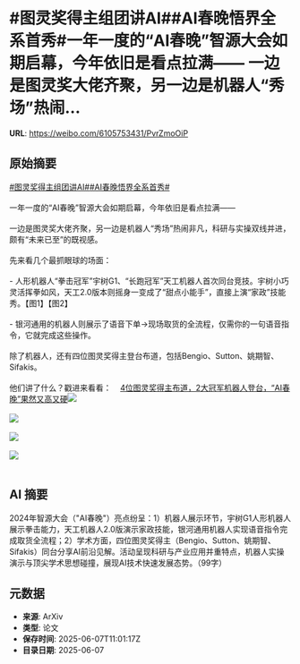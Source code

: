 # #图灵奖得主组团讲AI##AI春晚悟界全系首秀#一年一度的“AI春晚”智源大会如期启幕，今年依旧是看点拉满—— 一边是图灵奖大佬齐聚，另一边是机器人“秀场”热闹...

**URL**: https://weibo.com/6105753431/PvrZmoOiP

## 原始摘要

<a href="https://m.weibo.cn/search?containerid=231522type%3D1%26t%3D10%26q%3D%23%E5%9B%BE%E7%81%B5%E5%A5%96%E5%BE%97%E4%B8%BB%E7%BB%84%E5%9B%A2%E8%AE%B2AI%23&amp;extparam=%23%E5%9B%BE%E7%81%B5%E5%A5%96%E5%BE%97%E4%B8%BB%E7%BB%84%E5%9B%A2%E8%AE%B2AI%23" data-hide=""><span class="surl-text">#图灵奖得主组团讲AI#</span></a><a href="https://m.weibo.cn/search?containerid=231522type%3D1%26t%3D10%26q%3D%23AI%E6%98%A5%E6%99%9A%E6%82%9F%E7%95%8C%E5%85%A8%E7%B3%BB%E9%A6%96%E7%A7%80%23&amp;extparam=%23AI%E6%98%A5%E6%99%9A%E6%82%9F%E7%95%8C%E5%85%A8%E7%B3%BB%E9%A6%96%E7%A7%80%23" data-hide=""><span class="surl-text">#AI春晚悟界全系首秀#</span></a><br><br>一年一度的“AI春晚”智源大会如期启幕，今年依旧是看点拉满——  <br><br>一边是图灵奖大佬齐聚，另一边是机器人“秀场”热闹非凡，科研与实操双线并进，颇有“未来已至”的既视感。<br><br>先来看几个最抓眼球的场面：<br><br>- 人形机器人“拳击冠军”宇树G1、“长跑冠军”天工机器人首次同台竞技。宇树小巧灵活挥拳如风，天工2.0版本则摇身一变成了“甜点小能手”，直接上演“家政”技能秀。【图1】【图2】<br>    <br>- 银河通用的机器人则展示了语音下单→现场取货的全流程，仅需你的一句语音指令，它就完成这些操作。<br>    <br>除了机器人，还有四位图灵奖得主登台布道，包括Bengio、Sutton、姚期智、Sifakis。<br><br>他们讲了什么？戳进来看看：<a href="https://weibo.cn/sinaurl?u=https%3A%2F%2Fmp.weixin.qq.com%2Fs%2FnmjdBiHZG4avk0iPZ3UovQ" data-hide=""><span class="url-icon"><img style="width: 1rem;height: 1rem" src="https://h5.sinaimg.cn/upload/2015/09/25/3/timeline_card_small_web_default.png" referrerpolicy="no-referrer"></span><span class="surl-text">4位图灵奖得主布道，2大冠军机器人登台，“AI春晚”果然又高又硬</span></a><img style="" src="https://tvax1.sinaimg.cn/large/006Fd7o3ly1i26ws6kcwwg30pd0cqe88.gif" referrerpolicy="no-referrer"><br><br><img style="" src="https://tvax4.sinaimg.cn/large/006Fd7o3ly1i26ws6dv2mg30p80cmx6v.gif" referrerpolicy="no-referrer"><br><br><img style="" src="https://tvax1.sinaimg.cn/large/006Fd7o3ly1i26ws6dzr0g30q60d4x6v.gif" referrerpolicy="no-referrer"><br><br><img style="" src="https://tvax4.sinaimg.cn/large/006Fd7o3ly1i26ws4426uj30u00gwao5.jpg" referrerpolicy="no-referrer"><br><br>

## AI 摘要

2024年智源大会（"AI春晚"）亮点纷呈：1）机器人展示环节，宇树G1人形机器人展示拳击能力，天工机器人2.0版演示家政技能，银河通用机器人实现语音指令完成取货全流程；2）学术方面，四位图灵奖得主（Bengio、Sutton、姚期智、Sifakis）同台分享AI前沿见解。活动呈现科研与产业应用并重特点，机器人实操演示与顶尖学术思想碰撞，展现AI技术快速发展态势。（99字）

## 元数据

- **来源**: ArXiv
- **类型**: 论文
- **保存时间**: 2025-06-07T11:01:17Z
- **目录日期**: 2025-06-07
